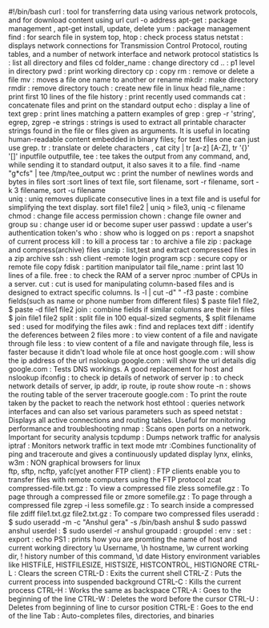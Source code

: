 #!/bin/bash
curl : tool for transferring data using various network protocols, and for download content using url curl -o address
apt-get : package management , apt-get install, update, delete 
yum : package management
find : for search file in system
top, htop : check process status
netstat : displays network connections for Transmission Control Protocol, routing tables, and a number of network interface and network protocol statistics
ls : list all directory and files
cd folder_name  : change directory
cd .. : p1 level in directory
pwd : print working directory
cp : copy
rm : remove or delete a file
mv : moves a file one name to another or rename
mkdir : make directory
rmdir : remove directory
touch : create new file in linux
head file_name : print first 10 lines of the file
history : print recently used commands
cat : concatenate files and print on the standard output
echo : display a line of text
grep : print lines matching a pattern
examples of grep : grep -r 'string', egrep, zgrep -e
strings : strings is used to extract all printable character strings found in the file or files given as arguments. It is useful in locating human-readable content embedded in binary files; for text files one can just use grep.
tr : translate or delete characters , cat city | tr [a-z] [A-Z], tr '{}' '[]' inputfile outputfile, 
tee : tee takes the output from any command, and, while sending it to standard output, it also saves it to a file. find -name "g*cfs" | tee /tmp/tee_output
wc : print the number of newlines words and bytes in files
sort :sort lines of text file, sort filename, sort -r filename, sort -k 3 filename, sort -u filename  
uniq : uniq removes duplicate consecutive lines in a text file and is useful for simplifying the text display. sort file1 file2 | uniq > file3, uniq -c filename
chmod : change file access permission
chown : change file owner and group
su  : change user id or become super user
passwd : update a user's authentication token's
who : show who is logged on
ps  : report a snapshot of current process
kill : to kill a process
tar : to archive a file
zip : package and compress(archive) files
unzip  : list,test and extract compressed files in a zip archive
ssh : ssh client -remote login program
scp : secure copy or remote file copy
fdisk : partition manipulator
tail file_name : print last 10 lines of a file.
free : to check the RAM of a server
nproc :number of CPUs in a server.
cut : cut is used for manipulating column-based files and is designed to extract specific columns. ls -l | cut -d" " -f3
paste : combine fields(such as name or phone number from different files) $ paste file1 file2, $ paste -d file1 file2
join : combine fields if similar columns are their in files $ join file1 file2
split : split file in 100 equal-sized segments, $ split filename 
sed : used for modifying the files
awk : find and replaces text
diff : identify the deferences between 2 files
more : to view content of a file and navigate through file
less : to view content of a file and navigate through file, less is faster because it didn't load whole file at once
host google.com : will show the ip address of the url
nslookup google.com : will show the url details
dig google.com : Tests DNS workings. A good replacement for host and nslookup
ifconfig : to check ip details of network of server
ip : to check network details of server, ip addr, ip route, ip route show
route -n : shows the routing table of the server
traceroute google.com : To print the route taken by the packet to reach the network host
ethtool : queries network interfaces and can also set various parameters such as speed
netstat : Displays all active connections and routing tables. Useful for monitoring performance and troubleshooting
nmap : Scans open ports on a network. Important for security analysis
tcpdump : Dumps network traffic for analysis
iptraf : Monitors network traffic in text mode
mtr :Combines functionality of ping and traceroute and gives a continuously updated display
lynx, elinks, w3m : NON graphical browsers for linux  
ftp, sftp, ncftp, yafc(yet another FTP client) : FTP clients enable you to transfer files with remote computers using the FTP protocol
zcat compressed-file.txt.gz	: To view a compressed file
zless somefile.gz :	To page through a compressed file
or
zmore somefile.gz :	To page through a compressed file
zgrep -i less somefile.gz : To search inside a compressed file
zdiff file1.txt.gz file2.txt.gz :	To compare two compressed files
useradd : $ sudo useradd -m -c "Anshul gera" -s /bin/bash anshul
$ sudo passwd anshul
userdel : $ sudo userdel -r anshul
groupadd :
groupdel :
env :
set :
export :
echo PS1 : prints how you are promting the name of host and current working directory \u Username, \h hostname, \w current working dir, \! history number of this command, \d date
History environment variables like HISTFILE, HISTFILESIZE, HISTSIZE, HISTCONTROL, HISTIGNORE
CTRL-L	: Clears the screen
CTRL-D	: Exits the current shell
CTRL-Z	: Puts the current process into suspended background
CTRL-C	: Kills the current process
CTRL-H	: Works the same as backspace
CTRL-A	: Goes to the beginning of the line
CTRL-W	: Deletes the word before the cursor
CTRL-U	: Deletes from beginning of line to cursor position
CTRL-E	: Goes to the end of the line
Tab	: Auto-completes files, directories, and binaries
